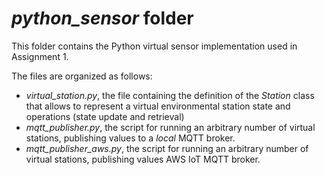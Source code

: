 <h1><em>python_sensor</em> folder</h1>
<p>This folder contains the Python virtual sensor implementation used in Assignment 1.</p>

<p>The files are organized as follows:
<ul>
<li><em>virtual_station.py</em>, the file containing the definition of the <em>Station</em> class that allows to 
represent a virtual environmental station state and operations (state update and retrieval)</li>
<li><em>mqtt_publisher.py</em>, the script for running an arbitrary number of virtual stations, publishing values to a 
<em>local</em> MQTT broker.</li>
<li><em>mqtt_publisher_aws.py</em>, the script for running an arbitrary number of virtual stations, publishing values 
AWS IoT MQTT broker.</li>
</ul></p>